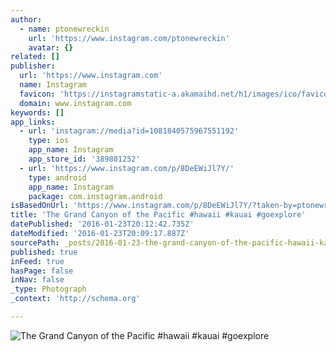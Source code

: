 ```yaml
---
author:
  - name: ptonewreckin
    url: 'https://www.instagram.com/ptonewreckin'
    avatar: {}
related: []
publisher:
  url: 'https://www.instagram.com'
  name: Instagram
  favicon: 'https://instagramstatic-a.akamaihd.net/h1/images/ico/favicon.ico/7cdab0872b15.ico'
  domain: www.instagram.com
keywords: []
app_links:
  - url: 'instagram://media?id=1081840575967551192'
    type: ios
    app_name: Instagram
    app_store_id: '389801252'
  - url: 'https://www.instagram.com/p/8DeEWiJl7Y/'
    type: android
    app_name: Instagram
    package: com.instagram.android
isBasedOnUrl: 'https://www.instagram.com/p/8DeEWiJl7Y/?taken-by=ptonewreckin'
title: 'The Grand Canyon of the Pacific #hawaii #kauai #goexplore'
datePublished: '2016-01-23T20:12:42.735Z'
dateModified: '2016-01-23T20:09:17.887Z'
sourcePath: _posts/2016-01-23-the-grand-canyon-of-the-pacific-hawaii-kauai-goexplore.md
published: true
inFeed: true
hasPage: false
inNav: false
_type: Photograph
_context: 'http://schema.org'

---
```

![The Grand Canyon of the Pacific &num;hawaii &num;kauai &num;goexplore](https://scontent.cdninstagram.com/hphotos-xfp1/t51.2885-15/s640x640/sh0.08/e35/11909989_685199304913400_1990139610_n.jpg)